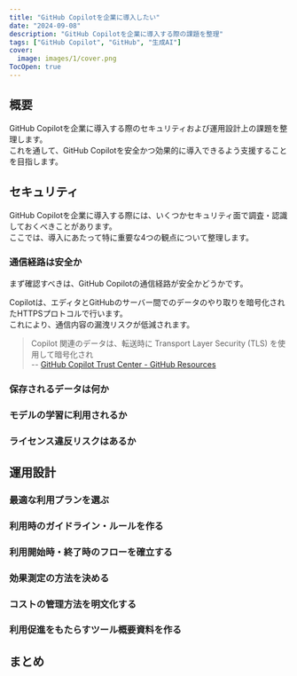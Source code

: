 ```yaml
---
title: "GitHub Copilotを企業に導入したい"
date: "2024-09-08"
description: "GitHub Copilotを企業に導入する際の課題を整理"
tags: ["GitHub Copilot", "GitHub", "生成AI"]
cover:
  image: images/1/cover.png
TocOpen: true
---
```


## 概要

GitHub Copilotを企業に導入する際のセキュリティおよび運用設計上の課題を整理します。  
これを通して、GitHub Copilotを安全かつ効果的に導入できるよう支援することを目指します。

## セキュリティ

GitHub Copilotを企業に導入する際には、いくつかセキュリティ面で調査・認識しておくべきことがあります。  
ここでは、導入にあたって特に重要な4つの観点について整理します。

### 通信経路は安全か

まず確認すべきは、GitHub Copilotの通信経路が安全かどうかです。

Copilotは、エディタとGitHubのサーバー間でのデータのやり取りを暗号化されたHTTPSプロトコルで行います。  
これにより、通信内容の漏洩リスクが低減されます。

> Copilot 関連のデータは、転送時に Transport Layer Security (TLS) を使用して暗号化され  
> -- [GitHub Copilot Trust Center - GitHub Resources](https://resources.github.com/ja/copilot-trust-center/)

### 保存されるデータは何か

### モデルの学習に利用されるか

### ライセンス違反リスクはあるか

## 運用設計

### 最適な利用プランを選ぶ

### 利用時のガイドライン・ルールを作る

### 利用開始時・終了時のフローを確立する

### 効果測定の方法を決める

### コストの管理方法を明文化する

### 利用促進をもたらすツール概要資料を作る

## まとめ
